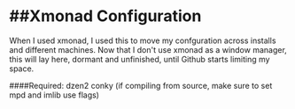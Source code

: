 ##Xmonad Configuration
======

When I used xmonad, I used this to move my confguration across installs and different machines. Now that I don't use xmonad as a window manager, this will lay here, dormant and unfinished, until Github starts limiting my space.

####Required:
dzen2
conky (if compiling from source, make sure to set mpd and imlib use flags)
